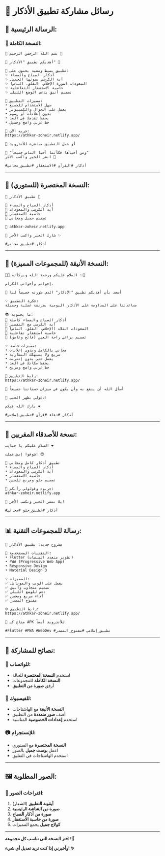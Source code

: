 # 📱 **رسائل مشاركة تطبيق الأذكار**

## 🌟 **الرسالة الرئيسية:**

### **📝 النسخة الكاملة:**

```
🕌 بسم الله الرحمن الرحيم 🕌

💚 أهديكم تطبيق "الأذكار" 💚

📱 تطبيق بسيط ومفيد يحتوي على:
✨ أذكار الصباح والمساء
✨ آية الكرسي بصوتها الجميل
✨ المعوذات (سورة الإخلاص، الفلق، الناس)
✨ حاسبة الاستغفار التفاعلية
✨ تصميم أنيق يدعم الوضع الليلي

🎯 مميزات التطبيق:
• سهل الاستخدام للجميع
• يعمل على الجوال والكمبيوتر
• بدون إعلانات أو رسوم
• يحفظ تقدمك في العد
• خط عربي واضح وجميل

🔗 جربه الآن:
https://athkar-zoheir.netlify.app/

📲 أو حمل التطبيق مباشرة للأندرويد

💫 "ومن أحياها فكأنما أحيا الناس جميعاً"
انشر الخير واكسب الأجر 🤲

#أذكار #القرآن #الاستغفار #تطبيق_مجاني
```

---

## 📱 **النسخة المختصرة (للستوري):**

```
🕌 تطبيق الأذكار 🕌

💚 أذكار الصباح والمساء
💚 آية الكرسي والمعوذات  
💚 حاسبة الاستغفار
💚 تصميم جميل ومجاني

🔗 athkar-zoheir.netlify.app

📲 شارك الخير واكسب الأجر ✨

#أذكار #تطبيق_مجاني
```

---

## 💎 **النسخة الأنيقة (للمجموعات المميزة):**

```
🌙✨ السلام عليكم ورحمة الله وبركاته ✨🌙

إخواني وأخواتي الكرام،

🎁 أسعد بأن أهديكم تطبيق "الأذكار" الذي طورته خصيصاً لنا

💡 فكرة التطبيق:
مساعدتنا على المداومة على الأذكار اليومية بطريقة عملية وجميلة

📚 ما يحتويه:
🔸 أذكار الصباح والمساء كاملة
🔸 آية الكرسي مع التفسير
🔸 المعوذات الثلاث (الإخلاص، الفلق، الناس)  
🔸 حاسبة استغفار تفاعلية
🔸 تصميم يراعي راحة العين (فاتح وغامق)

✨ مميزات خاصة:
• مجاني بالكامل وبدون إعلانات
• سريع ولا يستهلك البطارية
• يعمل حتى بدون إنترنت
• يحفظ مكانك في العد
• خط عربي واضح ومريح

🔗 رابط التطبيق:
https://athkar-zoheir.netlify.app/

💝 أسأل الله أن ينفع به وأن يكون في ميزان حسناتنا جميعاً

🤲 ادعولي بظهر الغيب

بارك الله فيكم ❤️

#أذكار #دعاء #قرآن #تطبيق_إسلامي
```

---

## 🎨 **نسخة للأصدقاء المقربين:**

```
السلام عليكم يا حبايب ❤️

شوفوا إيش عملت! 😍

🕌 تطبيق أذكار كامل ومجاني
• أذكار الصباح والمساء
• آية الكرسي والمعوذات
• حاسبة الاستغفار
• تصميم حلو ومريح للعين

🔗 جربوه وقولولي رأيكم:
athkar-zoheir.netlify.app

💪 يلا ننشر الخير ونكسب الأجر!

#أذكار #تطبيق_حلو #مجاني
```

---

## 📊 **رسالة للمجموعات التقنية:**

```
🚀 مشروع جديد: تطبيق الأذكار

🔧 التقنيات المستخدمة:
• Flutter (تطوير متعدد المنصات)
• PWA (Progressive Web App)
• Responsive Design
• Material Design 3

💡 المميزات:
✅ يعمل على الويب والموبايل
✅ تصميم متجاوب وأنيق
✅ دعم للوضع الليلي
✅ أداء سريع ومحسن
✅ مفتوح المصدر

🌐 رابط التطبيق:
https://athkar-zoheir.netlify.app/

📱 متاح كـ APK للأندرويد أيضاً

#Flutter #PWA #WebDev #تطبيق_إسلامي #مفتوح_المصدر
```

---

## 🎯 **نصائح للمشاركة:**

### **📱 للواتساب:**
- استخدم **النسخة المختصرة** للحالة
- **النسخة الكاملة** للمجموعات
- أرفق **صورة من التطبيق**

### **📘 للفيسبوك:**
- **النسخة الأنيقة** مع الهاشتاجات
- أضف **صور متعددة** من التطبيق
- استخدم **إعدادات الخصوصية** المناسبة

### **📷 للإنستجرام:**
- **النسخة المختصرة** مع الستوري
- اعمل **بوست جميل** بالصور
- استخدم الهاشتاجات في التعليق

---

## 🖼️ **الصور المطلوبة:**

### **📸 اقتراحات الصور:**
1. **أيقونة التطبيق** (الشعار)
2. **صورة من الشاشة الرئيسية**
3. **صورة من أذكار الصباح**
4. **صورة من حاسبة الاستغفار**
5. **كولاج جميل** يجمع المميزات

---

**اختر النسخة التي تناسب كل مجموعة! 🎯**

**وأخبرني إذا كنت تريد تعديل أي شيء! ✨**
